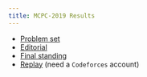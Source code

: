 ```yaml
---
title: MCPC-2019 Results
---
```


* [Problem set](https://drive.google.com/file/d/1yapDrMaZrKJ3R-tMScUOL_Ww9NETcn7j/view?usp=sharing)
* [Editorial](https://drive.google.com/file/d/1vLPuwMFqmkbj3m9y5Ic0K3uGT-7k8rZh/view?usp=sharing)
* [Final standing](/mcpc-archives/Scoreboard-2019.html)
* [Replay](https://codeforces.com/contestInvitation/b17b232b450d1091e184f6257659ad896313041c) (need a `Codeforces` account)